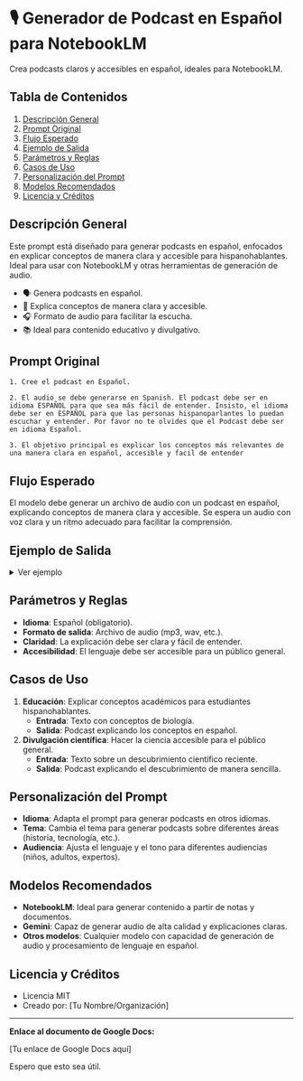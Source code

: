 # 🎙️ Generador de Podcast en Español para NotebookLM

Crea podcasts claros y accesibles en español, ideales para NotebookLM.

## Tabla de Contenidos

1.  [Descripción General](#descripción-general)
2.  [Prompt Original](#prompt-original)
3.  [Flujo Esperado](#flujo-esperado)
4.  [Ejemplo de Salida](#ejemplo-de-salida)
5.  [Parámetros y Reglas](#parámetros-y-reglas)
6.  [Casos de Uso](#casos-de-uso)
7.  [Personalización del Prompt](#personalización-del-prompt)
8.  [Modelos Recomendados](#modelos-recomendados)
9.  [Licencia y Créditos](#licencia-y-créditos)

## Descripción General

Este prompt está diseñado para generar podcasts en español, enfocados en explicar conceptos de manera clara y accesible para hispanohablantes. Ideal para usar con NotebookLM y otras herramientas de generación de audio.

* 🗣️ Genera podcasts en español.
* 🎯 Explica conceptos de manera clara y accesible.
* 🎧 Formato de audio para facilitar la escucha.
* 📚 Ideal para contenido educativo y divulgativo.

## Prompt Original

```text
1. Cree el podcast en Español.

2. El audio se debe generarse en Spanish. El podcast debe ser en idioma ESPAÑOL para que sea más fácil de entender. Insisto, el idioma debe ser en ESPAÑOL para que las personas hispanoparlantes lo puedan escuchar y entender. Por favor no te olvides que el Podcast debe ser en idioma Español.

3. El objetivo principal es explicar los conceptos más relevantes de una manera clara en español, accesible y facil de entender
```

## Flujo Esperado

El modelo debe generar un archivo de audio con un podcast en español, explicando conceptos de manera clara y accesible. Se espera un audio con voz clara y un ritmo adecuado para facilitar la comprensión.

## Ejemplo de Salida

<details>
<summary>Ver ejemplo</summary>

```text
[Archivo de audio: podcast_explicacion_conceptos.mp3]

"¡Hola a todos! Bienvenidos a nuestro podcast, donde explicaremos conceptos importantes de manera sencilla. Hoy hablaremos sobre..."
```

</details>

## Parámetros y Reglas

* **Idioma**: Español (obligatorio).
* **Formato de salida**: Archivo de audio (mp3, wav, etc.).
* **Claridad**: La explicación debe ser clara y fácil de entender.
* **Accesibilidad**: El lenguaje debe ser accesible para un público general.

## Casos de Uso

1.  **Educación**: Explicar conceptos académicos para estudiantes hispanohablantes.
    * **Entrada**: Texto con conceptos de biología.
    * **Salida**: Podcast explicando los conceptos en español.
2.  **Divulgación científica**: Hacer la ciencia accesible para el público general.
    * **Entrada**: Texto sobre un descubrimiento científico reciente.
    * **Salida**: Podcast explicando el descubrimiento de manera sencilla.

## Personalización del Prompt

* **Idioma**: Adapta el prompt para generar podcasts en otros idiomas.
* **Tema**: Cambia el tema para generar podcasts sobre diferentes áreas (historia, tecnología, etc.).
* **Audiencia**: Ajusta el lenguaje y el tono para diferentes audiencias (niños, adultos, expertos).

## Modelos Recomendados

* **NotebookLM**: Ideal para generar contenido a partir de notas y documentos.
* **Gemini**: Capaz de generar audio de alta calidad y explicaciones claras.
* **Otros modelos**: Cualquier modelo con capacidad de generación de audio y procesamiento de lenguaje en español.

## Licencia y Créditos

* Licencia MIT
* Creado por: [Tu Nombre/Organización]

---

**Enlace al documento de Google Docs:**

[Tu enlace de Google Docs aquí]

Espero que esto sea útil.
